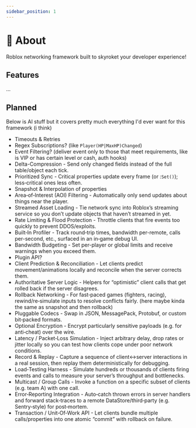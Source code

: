 ```yaml
---
sidebar_position: 1
---
```


# 📖 About

Roblox networking framework built to skyroket your developer experience!

## Features

...

## Planned

Below is AI stuff but it covers pretty much everything I'd ever want for this framework (i think)

- Timeouts & Retries
- Regex Subscriptions? (like `Player(HP|MaxHP)Changed`)
- Event Filtering? (deliver event only to those that meet requirements, like is VIP or has certain level or cash, auth hooks)
- Delta-Compression - Send only changed fields instead of the full table/object each tick.
- Prioritized Sync - Critical properties update every frame (or :`Set()`); less‑critical ones less often.
- Snapshot & Interpolation of properties
- Area‑of‑Interest (AOI) Filtering - Automatically only send updates about things near the player.
- Streamed Asset Loading - Tie network sync into Roblox’s streaming service so you don’t update objects that haven’t streamed in yet.
- Rate Limiting & Flood Protection - Throttle clients that fire events too quickly to prevent DDOS/exploits.
- Built‑In Profiler - Track round‑trip times, bandwidth per-remote, calls per-second, etc., surfaced in an in‑game debug UI.
- Bandwidth Budgeting - Set per-player or global limits and receive warnings when you exceed them.
- Plugin API?
- Client Prediction & Reconciliation - Let clients predict movement/animations locally and reconcile when the server corrects them.
- Authoritative Server Logic - Helpers for “optimistic” client calls that get rolled back if the server disagrees.
- Rollback Networking - For fast‑paced games (fighters, racing), rewind/re‑simulate inputs to resolve conflicts fairly. (here maybe kinda the same as snapshot and then rollback)
- Pluggable Codecs - Swap in JSON, MessagePack, Protobuf, or custom bit‑packed formats.
- Optional Encryption - Encrypt particularly sensitive payloads (e.g. for anti‑cheat) over the wire.
- Latency / Packet‑Loss Simulation - Inject arbitrary delay, drop rates or jitter locally so you can test how clients cope under poor network conditions.
- Record & Replay - Capture a sequence of client↔server interactions in a real session, then replay them deterministically for debugging.
- Load‑Testing Harness - Simulate hundreds or thousands of clients firing events and calls to measure your server’s throughput and bottlenecks.
- Multicast / Group Calls - Invoke a function on a specific subset of clients (e.g. team A) with one call.
- Error‑Reporting Integration - Auto‑catch thrown errors in server handlers and forward stack‑traces to a remote DataStore/third‑party (e.g. Sentry‑style) for post‑mortem.
- Transaction / Unit‑Of‑Work API - Let clients bundle multiple calls/properties into one atomic “commit” with rollback on failure.
